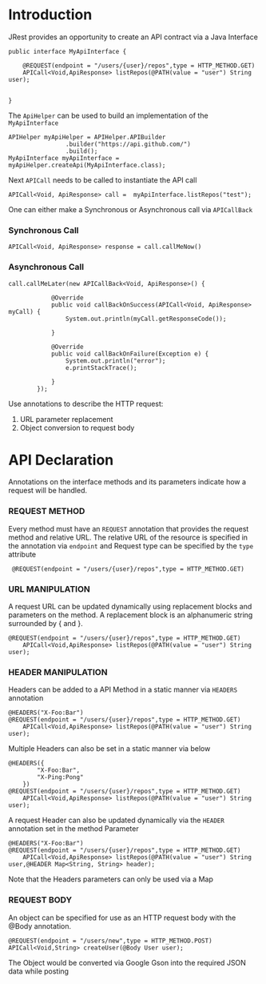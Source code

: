 # Introduction

JRest provides an opportunity to create an API contract via a Java Interface
```
public interface MyApiInterface {

    @REQUEST(endpoint = "/users/{user}/repos",type = HTTP_METHOD.GET)
    APICall<Void,ApiResponse> listRepos(@PATH(value = "user") String user);
   

}
```
The `ApiHelper` can be used to build an implementation of the `MyApiInterface`
```
APIHelper myApiHelper = APIHelper.APIBuilder
				.builder("https://api.github.com/")
				.build();
MyApiInterface myApiInterface = myApiHelper.createApi(MyApiInterface.class);
```

Next `APICall` needs to be called to instantiate the API call

```
APICall<Void, ApiResponse> call =  myApiInterface.listRepos("test");
```

One can either make a Synchronous or Asynchronous call via `APICallBack`

### Synchronous Call
```
APICall<Void, ApiResponse> response = call.callMeNow()
```

### Asynchronous Call
```
call.callMeLater(new APICallBack<Void, ApiResponse>() {
			
			@Override
			public void callBackOnSuccess(APICall<Void, ApiResponse> myCall) {
				System.out.println(myCall.getResponseCode());		
				
			}
			
			@Override
			public void callBackOnFailure(Exception e) {
				System.out.println("error");
				e.printStackTrace();
				
			}
		});
```
Use annotations to describe the HTTP request:
 1. URL parameter replacement
 2. Object conversion to request body
 
# API Declaration
 Annotations on the interface methods and its parameters indicate how a request will be handled.
 
### REQUEST METHOD
Every method must have an `REQUEST` annotation that provides the request method and relative URL. The relative URL of the resource is specified in the annotation via `endpoint` and Request type can be specified by the `type` attribute
```
 @REQUEST(endpoint = "/users/{user}/repos",type = HTTP_METHOD.GET)
```

### URL MANIPULATION
A request URL can be updated dynamically using replacement blocks and parameters on the method. A replacement block is an alphanumeric string surrounded by { and }.
```
@REQUEST(endpoint = "/users/{user}/repos",type = HTTP_METHOD.GET)
    APICall<Void,ApiResponse> listRepos(@PATH(value = "user") String user);
```

### HEADER MANIPULATION
Headers can be added to a API Method in a static manner via `HEADERS` annotation
```
@HEADERS("X-Foo:Bar")
@REQUEST(endpoint = "/users/{user}/repos",type = HTTP_METHOD.GET)
    APICall<Void,ApiResponse> listRepos(@PATH(value = "user") String user);
```
Multiple Headers can also be set in a static manner via below 
```
@HEADERS({
		"X-Foo:Bar",
		"X-Ping:Pong"
	})
@REQUEST(endpoint = "/users/{user}/repos",type = HTTP_METHOD.GET)
    APICall<Void,ApiResponse> listRepos(@PATH(value = "user") String user);
```

A request Header can also be updated dynamically via the `HEADER` annotation set in the method Parameter
```
@HEADERS("X-Foo:Bar")
@REQUEST(endpoint = "/users/{user}/repos",type = HTTP_METHOD.GET)
    APICall<Void,ApiResponse> listRepos(@PATH(value = "user") String user,@HEADER Map<String, String> header);
```
Note that the Headers parameters can only be used via a Map


### REQUEST BODY
An object can be specified for use as an HTTP request body with the @Body annotation.

```
@REQUEST(endpoint = "/users/new",type = HTTP_METHOD.POST)
APICall<Void,String> createUser(@Body User user);
```
The Object would be converted via Google Gson into the required JSON data while posting

